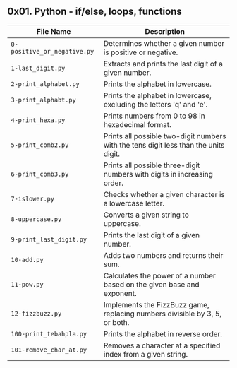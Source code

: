 ## 0x01. Python - if/else, loops, functions

| File Name | Description |
|-----------|-------------|
| `0-positive_or_negative.py`    | Determines whether a given number is positive or negative.|
| `1-last_digit.py `             | Extracts and prints the last digit of a given number.|
| `2-print_alphabet.py `         | Prints the alphabet in lowercase.          |
| `3-print_alphabt.py`           | Prints the alphabet in lowercase, excluding the letters 'q' and 'e'.|
| `4-print_hexa.py `             | Prints numbers from 0 to 98 in hexadecimal format.|
| `5-print_comb2.py `            | Prints all possible two-digit numbers with the tens digit less than the units digit.|
| `6-print_comb3.py  `           | Prints all possible three-digit numbers with digits in increasing order.|
| `7-islower.py `                | Checks whether a given character is a lowercase letter.|
| `8-uppercase.py  `             | Converts a given string to uppercase.      |
| `9-print_last_digit.py `       | Prints the last digit of a given number.   |
| `10-add.py`                    | Adds two numbers and returns their sum.    |
| `11-pow.py `                   | Calculates the power of a number based on the given base and exponent.     |
| `12-fizzbuzz.py `              | Implements the FizzBuzz game, replacing numbers divisible by 3, 5, or both.|
| `100-print_tebahpla.py `       | Prints the alphabet in reverse order.                        |
| `101-remove_char_at.py`        | Removes a character at a specified index from a given string.|
